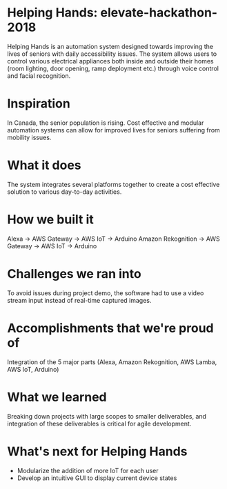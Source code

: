 # Helping Hands: elevate-hackathon-2018
Helping Hands is an automation system designed towards improving the lives of seniors with daily accessibility issues. The system allows users to control various electrical appliances both inside and outside their homes (room lighting, door opening, ramp deployment etc.) through voice control and facial recognition.  

# Inspiration
In Canada, the senior population is rising. Cost effective and modular automation systems can allow for improved lives for seniors suffering from mobility issues.

# What it does
The system integrates several platforms together to create a cost effective solution to various day-to-day activities.

# How we built it
Alexa -> AWS Gateway -> AWS IoT -> Arduino
Amazon Rekognition -> AWS Gateway -> AWS IoT -> Arduino

# Challenges we ran into
To avoid issues during project demo, the software had to use a video stream input instead of real-time captured images.

# Accomplishments that we're proud of
Integration of the 5 major parts (Alexa, Amazon Rekognition, AWS Lamba, AWS IoT, Arduino)

# What we learned
Breaking down projects with large scopes to smaller deliverables, and integration of these deliverables is critical for agile development.

# What's next for Helping Hands
* Modularize the addition of more IoT for each user
* Develop an intuitive GUI to display current device states

